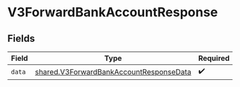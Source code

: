 # V3ForwardBankAccountResponse


## Fields

| Field                                                                                              | Type                                                                                               | Required                                                                                           | Description                                                                                        |
| -------------------------------------------------------------------------------------------------- | -------------------------------------------------------------------------------------------------- | -------------------------------------------------------------------------------------------------- | -------------------------------------------------------------------------------------------------- |
| `data`                                                                                             | [shared.V3ForwardBankAccountResponseData](../../models/shared/v3forwardbankaccountresponsedata.md) | :heavy_check_mark:                                                                                 | N/A                                                                                                |